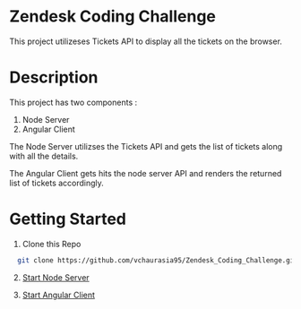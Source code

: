 # Zendesk Coding Challenge

This project utilizeses Tickets API to display all the tickets on the browser.

# Description

This project has two components :

1. Node Server
2. Angular Client

The Node Server utilizses the Tickets API and gets the list of tickets along with all the details.

The Angular Client gets hits the node server API and renders the returned list of tickets accordingly.

# Getting Started

1. Clone this Repo

 ```sh
   git clone https://github.com/vchaurasia95/Zendesk_Coding_Challenge.git
   ```
2. [Start Node Server]()

3. [Start Angular Client](https://github.com/vchaurasia95/Zendesk_Coding_Challenge/tree/master/ticket-viewer#readme)


